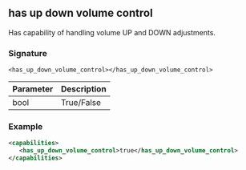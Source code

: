 ## has up down volume control

Has capability of handling volume UP and DOWN adjustments.


### Signature

`<has_up_down_volume_control></has_up_down_volume_control>`


| Parameter | Description |
| --- | --- |
| bool | True/False |


### Example

```xml
<capabilities>
   <has_up_down_volume_control>true</has_up_down_volume_control>
</capabilities>
```
